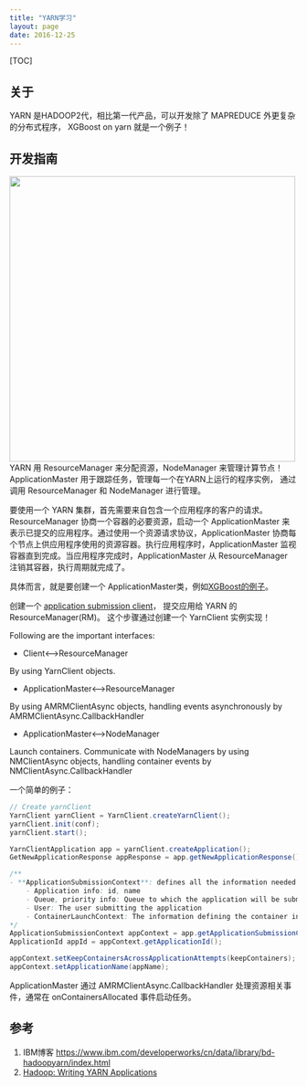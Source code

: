 ```yaml
---
title: "YARN学习"
layout: page
date: 2016-12-25
---
```

[TOC]

## 关于
YARN 是HADOOP2代，相比第一代产品，可以开发除了 MAPREDUCE 外更复杂的分布式程序，
XGBoost on yarn 就是一个例子！

## 开发指南
<img src="/wiki/static/images/yarn-structure.png" style="float:left;width:500px" />

YARN 用 ResourceManager 来分配资源，NodeManager 来管理计算节点！
ApplicationMaster 用于跟踪任务，管理每一个在YARN上运行的程序实例，
通过调用 ResourceManager 和 NodeManager 进行管理。

要使用一个 YARN 集群，首先需要来自包含一个应用程序的客户的请求。ResourceManager 协商一个容器的必要资源，启动一个 ApplicationMaster 来表示已提交的应用程序。通过使用一个资源请求协议，ApplicationMaster 协商每个节点上供应用程序使用的资源容器。执行应用程序时，ApplicationMaster 监视容器直到完成。当应用程序完成时，ApplicationMaster 从 ResourceManager 注销其容器，执行周期就完成了。

具体而言，就是要创建一个 ApplicationMaster类，例如[XGBoost的例子](https://github.com/dmlc/dmlc-core/blob/master/tracker/yarn/src/main/java/org/apache/hadoop/yarn/dmlc/ApplicationMaster.java)。


创建一个 [application submission client](https://github.com/dmlc/dmlc-core/blob/master/tracker/yarn/src/main/java/org/apache/hadoop/yarn/dmlc/Client.java)，
提交应用给 YARN 的 ResourceManager(RM)。
这个步骤通过创建一个 YarnClient 实例实现！

Following are the important interfaces:

- Client<-->ResourceManager

By using YarnClient objects.

- ApplicationMaster<-->ResourceManager

By using AMRMClientAsync objects, handling events asynchronously by AMRMClientAsync.CallbackHandler

- ApplicationMaster<-->NodeManager

Launch containers. Communicate with NodeManagers by using NMClientAsync objects, handling container events by NMClientAsync.CallbackHandler


一个简单的例子：


```java
// Create yarnClient
YarnClient yarnClient = YarnClient.createYarnClient();
yarnClient.init(conf);
yarnClient.start();

YarnClientApplication app = yarnClient.createApplication();
GetNewApplicationResponse appResponse = app.getNewApplicationResponse();

/**
- **ApplicationSubmissionContext**: defines all the information needed by the RM to launch the AM. A client needs to set the following into the context:
    - Application info: id, name
    - Queue, priority info: Queue to which the application will be submitted, the priority to be assigned for the application.
    - User: The user submitting the application
    - ContainerLaunchContext: The information defining the container in which the AM will be launched and run. The ContainerLaunchContext, as mentioned previously, defines all the required information needed to run the application such as the local *Resources (binaries, jars, files etc.), Environment settings (CLASSPATH etc.), the Command to be executed and security T*okens (RECT).
*/
ApplicationSubmissionContext appContext = app.getApplicationSubmissionContext();
ApplicationId appId = appContext.getApplicationId();

appContext.setKeepContainersAcrossApplicationAttempts(keepContainers);
appContext.setApplicationName(appName);
```

ApplicationMaster 通过 AMRMClientAsync.CallbackHandler 处理资源相关事件，通常在 onContainersAllocated 事件启动任务。


## 参考
1. IBM博客 <https://www.ibm.com/developerworks/cn/data/library/bd-hadoopyarn/index.html>
2. [Hadoop: Writing YARN Applications](https://hadoop.apache.org/docs/current/hadoop-yarn/hadoop-yarn-site/WritingYarnApplications.html)

